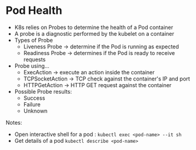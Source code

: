 # Pod Health

- K8s relies on Probes to determine the health of a Pod container
- A probe is a diagnostic performed by the kubelet on a container
- Types of Probe
    - Liveness Probe   -> determine if the Pod is running as expected
    - Readiness Probe  -> determines if the Pod is ready to receive requests
- Probe using...
    - ExecAction -> execute an action inside the container
    - TCPSocketAction -> TCP check against the container's IP and port
    - HTTPGetAction -> HTTP GET request against the container
- Possible Probe results:
    - Success
    - Failure
    - Unknown

Notes:

- Open interactive shell for a pod : `kubectl exec <pod-name> --it sh`
- Get details of a pod `kubectl describe <pod-name>`